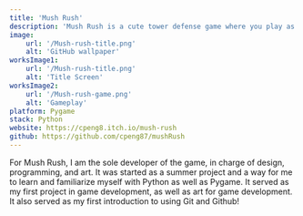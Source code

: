 ```yaml
---
title: 'Mush Rush'
description: 'Mush Rush is a cute tower defense game where you play as 5 different dragons. Use your dragons wisely and defend against the fearsome mushroom army to protect your treasure!'
image:
    url: '/Mush-rush-title.png'
    alt: 'GitHub wallpaper'
worksImage1:
    url: '/Mush-rush-title.png'
    alt: 'Title Screen'
worksImage2:
    url: '/Mush-rush-game.png'
    alt: 'Gameplay'
platform: Pygame
stack: Python
website: https://cpeng8.itch.io/mush-rush
github: https://github.com/cpeng87/mushRush
---
```


For Mush Rush, I am the sole developer of the game, in charge of design, programming, and art. It was started as a summer project and a way for me to learn and familiarize myself with Python as well as Pygame. It served as my first project in game development, as well as art for game development. It also served as my first introduction to using Git and Github!